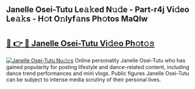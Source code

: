 ## Janelle Osei-Tutu Le𝚊𝚔ed N𝚞𝚍e - Part-r4j Vi𝚍eo Le𝚊𝚔s - H𝚘t O𝚗lyf𝚊ns Ph𝚘tos MaQIw

# <h2><a href="http://hf0auxr.feru.top/?c=Janelle+Osei-Tutu">🔗 👉 🔴 Janelle Osei-Tutu Vi𝚍𝚎o Ph𝚘t𝚘𝚜</a></h2>

[![Janelle Osei-Tutu Nu𝚍𝚎s](https://i.imgur.com/0TWrTi3.gif)](http://hf0auxr.feru.top/?c=Janelle+Osei-Tutu)
Online personality Janelle Osei-Tutu who has gained popularity for posting lifestyle and dance-related content, including dance trend performances and mini vlogs. Public figures Janelle Osei-Tutu can be subject to intense media scrutiny of their personal lives. 
